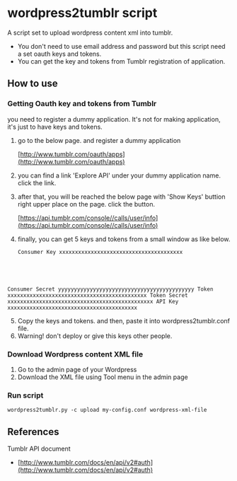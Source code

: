 # wordpress2tumblr script

A script set to upload wordpress content xml into tumblr.

- You don't need to use email address and password but this script need a set oauth keys and tokens.
- You can get the key and tokens from Tumblr registration of application.

## How to use

### Getting Oauth key and tokens from Tumblr
you need to register a dummy application. It's not for making application, it's just to have keys and tokens.

1. go to the below page. and register a dummy application

	[http://www.tumblr.com/oauth/apps](http://www.tumblr.com/oauth/apps)

2. you can find a link 'Explore API' under your dummy application name. click the link.

3. after that, you will be reached the below page with 'Show Keys' buttion right upper place on the page. click the button.

	[https://api.tumblr.com/console//calls/user/info](https://api.tumblr.com/console//calls/user/info)

4. finally, you can get 5 keys and tokens from a small window as like below.
	<pre><code>Consumer Key xxxxxxxxxxxxxxxxxxxxxxxxxxxxxxxxxxxxxxx
Consumer Secret yyyyyyyyyyyyyyyyyyyyyyyyyyyyyyyyyyyyyyyyyyy
Token xxxxxxxxxxxxxxxxxxxxxxxxxxxxxxxxxxxxxxxxxxxx
Token Secret xxxxxxxxxxxxxxxxxxxxxxxxxxxxxxxxxxxxxxxxxxxxxx
API Key xxxxxxxxxxxxxxxxxxxxxxxxxxxxxxxxxxxxxxxxx
</code></pre>

5. Copy the keys and tokens. and then, paste it into wordpress2tumblr.conf file.
6. Warning! don't deploy or give this keys other people.

### Download Wordpress content XML file

1. Go to the admin page of your Wordpress
2. Download the XML file using Tool menu in the admin page

### Run script

<pre><code>wordpress2tumblr.py -c upload my-config.conf wordpress-xml-file
</code></pre>


## References

Tumblr API document

- [http://www.tumblr.com/docs/en/api/v2#auth](http://www.tumblr.com/docs/en/api/v2#auth)
